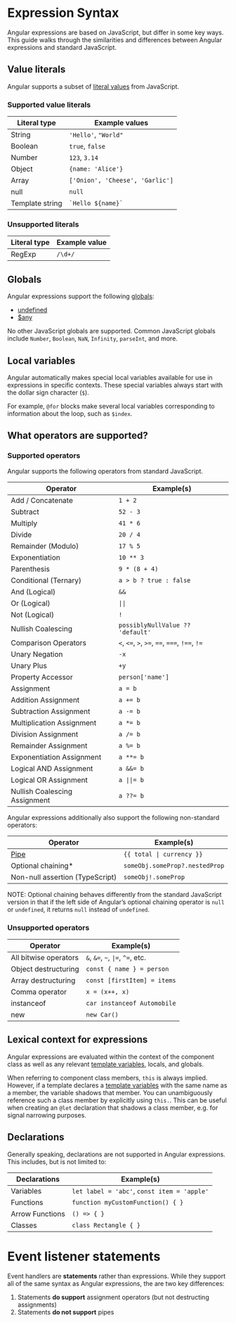 # Expression Syntax

Angular expressions are based on JavaScript, but differ in some key ways. This guide walks through the similarities and differences between Angular expressions and standard JavaScript.

## Value literals

Angular supports a subset of [literal values](https://developer.mozilla.org/en-US/docs/Glossary/Literal) from JavaScript.

### Supported value literals

| Literal type    | Example values                  |
| --------------- | ------------------------------- |
| String          | `'Hello'`, `"World"`            |
| Boolean         | `true`, `false`                 |
| Number          | `123`, `3.14`                   |
| Object          | `{name: 'Alice'}`               |
| Array           | `['Onion', 'Cheese', 'Garlic']` |
| null            | `null`                          |
| Template string | `` `Hello ${name}` ``           |

### Unsupported literals

| Literal type | Example value |
| ------------ | ------------- |
| RegExp       | `/\d+/`       |

## Globals

Angular expressions support the following [globals](https://developer.mozilla.org/en-US/docs/Glossary/Global_object):

- [undefined](https://developer.mozilla.org/en-US/docs/Web/JavaScript/Reference/Global_Objects/undefined)
- [$any](https://www.typescriptlang.org/docs/handbook/2/everyday-types.html#any)

No other JavaScript globals are supported. Common JavaScript globals include `Number`, `Boolean`, `NaN`, `Infinity`, `parseInt`, and more.

## Local variables

Angular automatically makes special local variables available for use in expressions in specific contexts. These special variables always start with the dollar sign character (`$`).

For example, `@for` blocks make several local variables corresponding to information about the loop, such as `$index`.

## What operators are supported?

### Supported operators

Angular supports the following operators from standard JavaScript.

| Operator                      | Example(s)                                     |
| ----------------------------- | ---------------------------------------------- |
| Add / Concatenate             | `1 + 2`                                        |
| Subtract                      | `52 - 3`                                       |
| Multiply                      | `41 * 6`                                       |
| Divide                        | `20 / 4`                                       |
| Remainder (Modulo)            | `17 % 5`                                       |
| Exponentiation                | `10 ** 3`                                      |
| Parenthesis                   | `9 * (8 + 4)`                                  |
| Conditional (Ternary)         | `a > b ? true : false`                         |
| And (Logical)                 | `&&`                                           |
| Or (Logical)                  | `\|\|`                                         |
| Not (Logical)                 | `!`                                            |
| Nullish Coalescing            | `possiblyNullValue ?? 'default'`               |
| Comparison Operators          | `<`, `<=`, `>`, `>=`, `==`, `===`, `!==`, `!=` |
| Unary Negation                | `-x`                                           |
| Unary Plus                    | `+y`                                           |
| Property Accessor             | `person['name']`                               |
| Assignment                    | `a = b`                                        |
| Addition Assignment           | `a += b`                                       |
| Subtraction Assignment        | `a -= b`                                       |
| Multiplication Assignment     | `a *= b`                                       |
| Division Assignment           | `a /= b`                                       |
| Remainder Assignment          | `a %= b`                                       |
| Exponentiation Assignment     | `a **= b`                                      |
| Logical AND Assignment        | `a &&= b`                                      |
| Logical OR Assignment         | `a \|\|= b`                                    |
| Nullish Coalescing Assignment | `a ??= b`                                      |

Angular expressions additionally also support the following non-standard operators:

| Operator                        | Example(s)                     |
| ------------------------------- | ------------------------------ |
| [Pipe](/guide/templates/pipes)  | `{{ total \| currency }}`      |
| Optional chaining\*             | `someObj.someProp?.nestedProp` |
| Non-null assertion (TypeScript) | `someObj!.someProp`            |

NOTE: Optional chaining behaves differently from the standard JavaScript version in that if the left side of Angular’s optional chaining operator is `null` or `undefined`, it returns `null` instead of `undefined`.

### Unsupported operators

| Operator              | Example(s)                        |
| --------------------- | --------------------------------- |
| All bitwise operators | `&`, `&=`, `~`, `\|=`, `^=`, etc. |
| Object destructuring  | `const { name } = person`         |
| Array destructuring   | `const [firstItem] = items`       |
| Comma operator        | `x = (x++, x)`                    |
| instanceof            | `car instanceof Automobile`       |
| new                   | `new Car()`                       |

## Lexical context for expressions

Angular expressions are evaluated within the context of the component class as well as any relevant [template variables](/guide/templates/variables), locals, and globals.

When referring to component class members, `this` is always implied. However, if a template declares a [template variables](guide/templates/variables) with the same name as a member, the variable shadows that member. You can unambiguously reference such a class member by explicitly using `this.`. This can be useful when creating an `@let` declaration that shadows a class member, e.g. for signal narrowing purposes.

## Declarations

Generally speaking, declarations are not supported in Angular expressions. This includes, but is not limited to:

| Declarations    | Example(s)                                  |
| --------------- | ------------------------------------------- |
| Variables       | `let label = 'abc'`, `const item = 'apple'` |
| Functions       | `function myCustomFunction() { }`           |
| Arrow Functions | `() => { }`                                 |
| Classes         | `class Rectangle { }`                       |

# Event listener statements

Event handlers are **statements** rather than expressions. While they support all of the same syntax as Angular expressions, the are two key differences:

1. Statements **do support** assignment operators (but not destructing assignments)
1. Statements **do not support** pipes
